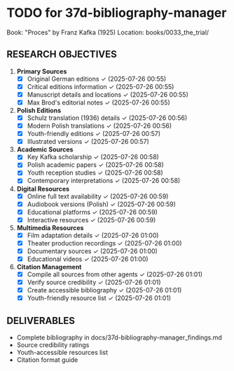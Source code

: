 # TODO for 37d-bibliography-manager

Book: "Proces" by Franz Kafka (1925)
Location: books/0033_the_trial/

## RESEARCH OBJECTIVES

1. **Primary Sources**
   - [x] Original German editions ✓ (2025-07-26 00:55)
   - [x] Critical editions information ✓ (2025-07-26 00:55)
   - [x] Manuscript details and locations ✓ (2025-07-26 00:55)
   - [x] Max Brod's editorial notes ✓ (2025-07-26 00:55)

2. **Polish Editions**
   - [x] Schulz translation (1936) details ✓ (2025-07-26 00:56)
   - [x] Modern Polish translations ✓ (2025-07-26 00:56)
   - [x] Youth-friendly editions ✓ (2025-07-26 00:57)
   - [x] Illustrated versions ✓ (2025-07-26 00:57)

3. **Academic Sources**
   - [x] Key Kafka scholarship ✓ (2025-07-26 00:58)
   - [x] Polish academic papers ✓ (2025-07-26 00:58)
   - [x] Youth reception studies ✓ (2025-07-26 00:58)
   - [x] Contemporary interpretations ✓ (2025-07-26 00:58)

4. **Digital Resources**
   - [x] Online full text availability ✓ (2025-07-26 00:59)
   - [x] Audiobook versions (Polish) ✓ (2025-07-26 00:59)
   - [x] Educational platforms ✓ (2025-07-26 00:59)
   - [x] Interactive resources ✓ (2025-07-26 00:59)

5. **Multimedia Resources**
   - [x] Film adaptation details ✓ (2025-07-26 01:00)
   - [x] Theater production recordings ✓ (2025-07-26 01:00)
   - [x] Documentary sources ✓ (2025-07-26 01:00)
   - [x] Educational videos ✓ (2025-07-26 01:00)

6. **Citation Management**
   - [x] Compile all sources from other agents ✓ (2025-07-26 01:01)
   - [x] Verify source credibility ✓ (2025-07-26 01:01)
   - [x] Create accessible bibliography ✓ (2025-07-26 01:01)
   - [x] Youth-friendly resource list ✓ (2025-07-26 01:01)

## DELIVERABLES
- Complete bibliography in docs/37d-bibliography-manager_findings.md
- Source credibility ratings
- Youth-accessible resources list
- Citation format guide